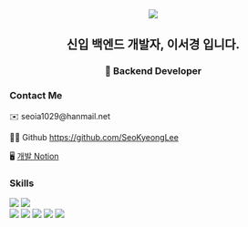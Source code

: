 <div align=center><img src="https://capsule-render.vercel.app/api?type=waving&color=0:F9CACC,100:8DA4D0&height=180&section=header&text=Hello!%20I'm%20SeoKyeong&fontSize=32&fontColor=ffffff" />
<h2>신입 백엔드 개발자, 이서경 입니다.</h3>

<h3>🌟 Backend Developer</h3>
</div>
<h3>Contact Me</h3>
✉️ seoia1029@hanmail.net

👨‍💻 Github https://github.com/SeoKyeongLee

🖥️ [개발 Notion](https://www.notion.so/c41fdae24aa04979a055302ab590d1fe?pvs=21)

<h3>Skills</h3>
<div>
  <img src="https://img.shields.io/badge/Java-ED8B00?style=for-the-badge&logo=openjdk&logoColor=white">
  <img src="https://img.shields.io/badge/Spring-6DB33F?style=for-the-badge&logo=spring&logoColor=white">
  <img src="https://img.shields.io/badge/oracle-F80000?style=for-the-badge&logo=Oracle&logoColor=white"/>
</div>

<div>
  <img src="https://img.shields.io/badge/HTML-239120?style=for-the-badge&logo=html5&logoColor=white/">
  <img src="https://img.shields.io/badge/CSS3-1572B6?style=for-the-badge&logo=css3&logoColor=white">
  <img src="https://img.shields.io/badge/JavaScript-F7DF1E?style=for-the-badge&logo=JavaScript&logoColor=white">
  <img src="https://img.shields.io/badge/jQuery-0769AD?style=for-the-badge&logo=jquery&logoColor=white">
  <img src="https://img.shields.io/badge/Bootstrap-563D7C?style=for-the-badge&logo=bootstrap&logoColor=white">
</div>




<!--
**SeoKyeongLee/SeoKyeongLee** is a ✨ _special_ ✨ repository because its `README.md` (this file) appears on your GitHub profile.

Here are some ideas to get you started:

- 🔭 I’m currently working on ...
- 🌱 I’m currently learning ...
- 👯 I’m looking to collaborate on ...
- 🤔 I’m looking for help with ...
- 💬 Ask me about ...
- 📫 How to reach me: ...
- 😄 Pronouns: ...
- ⚡ Fun fact: ...
-->
